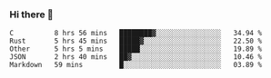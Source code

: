 ### Hi there 👋

<!--
**WShiBin/WShiBin** is a ✨ _special_ ✨ repository because its `README.md` (this file) appears on your GitHub profile.

Here are some ideas to get you started:

- 🔭 I’m currently working on ...
- 🌱 I’m currently learning ...
- 👯 I’m looking to collaborate on ...
- 🤔 I’m looking for help with ...
- 💬 Ask me about ...
- 📫 How to reach me: ...
- 😄 Pronouns: ...
- ⚡ Fun fact: ...
-->

<!--START_SECTION:waka-->
```text
C          8 hrs 56 mins   ████████▓░░░░░░░░░░░░░░░░   34.94 % 
Rust       5 hrs 45 mins   █████▓░░░░░░░░░░░░░░░░░░░   22.50 % 
Other      5 hrs 5 mins    █████░░░░░░░░░░░░░░░░░░░░   19.89 % 
JSON       2 hrs 40 mins   ██▓░░░░░░░░░░░░░░░░░░░░░░   10.46 % 
Markdown   59 mins         █░░░░░░░░░░░░░░░░░░░░░░░░   03.89 % 
```
<!--END_SECTION:waka-->
